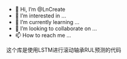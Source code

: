 - 👋 Hi, I’m @LnCreate
- 👀 I’m interested in ...
- 🌱 I’m currently learning ...
- 💞️ I’m looking to collaborate on ...
- 📫 How to reach me ...

<!---
LnCreate/LnCreate is a ✨ special ✨ repository because its `README.md` (this file) appears on your GitHub profile.
You can click the Preview link to take a look at your changes.
--->
这个库是使用LSTM进行滚动轴承RUL预测的代码
